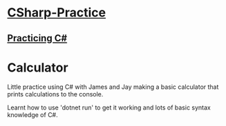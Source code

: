 <h1> <ins> CSharp-Practice</ins> </h1>
<h2> <ins> Practicing C# </ins></h2>

# Calculator

Little practice using C# with James and Jay making a basic calculator that prints calculations to the console.

Learnt how to use 'dotnet run' to get it working and lots of basic syntax knowledge of C#.
